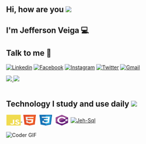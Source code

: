## Hi, how are you <img src="https://user-images.githubusercontent.com/42378118/110234147-e3259600-7f4e-11eb-95be-0c4047144dea.gif" width="30">
## I'm Jefferson Veiga 💻


## Talk to me 📱

[![Linkedin](https://img.shields.io/badge/LinkedIn-0077B5?style=for-the-badge&logo=linkedin&logoColor=white)](https://www.linkedin.com/in/jefferson-veiga-4927aa163/)
[![Facebook](https://img.shields.io/badge/Facebook-1877F2?style=for-the-badge&logo=facebook&logoColor=white)](https://web.facebook.com/jefferson.dossantosveiga)
[![Instagram](https://img.shields.io/badge/Instagram-E4405F?style=for-the-badge&logo=instagram&logoColor=white)](https://www.instagram.com/gelveiga/)
[![Twitter](https://img.shields.io/badge/Twitter-1DA1F2?style=for-the-badge&logo=twitter&logoColor=white)](https://twitter.com/JeffVeiga1903)
[![Gmail](https://img.shields.io/badge/Gmail-D14836?style=for-the-badge&logo=gmail&logoColor=white)](mailto:jeffersondossantosveiga@gmail.com)

<div>
  <a href="https://github.com/jehveiga">
  <img height="180em" src="https://github-readme-stats.vercel.app/api?username=jehveiga&show_icons=true&theme=tokyonight">
  <img height="180em" src="https://github-readme-stats.vercel.app/api/top-langs/?username=jehveiga&layout=compact&lang_count=16&theme=tokyonight">
  </a>
</div>

<br/>

<h2>Technology I study and use daily
  <img src="https://media0.giphy.com/media/gcOg6zLJc0hN6YZ2i4/giphy.gif?cid=ecf05e47802sgiy2w5q0ybug4ncwjadownwtcb7fwitn62jz&rid=giphy.gif&ct=s" width= 40px>
</h2>

<div>
  <a href="https://www.w3schools.com/js/default.asp" target="blank"><img align="center" alt="Jeh-Js" height="30" width="40"             src="https://raw.githubusercontent.com/devicons/devicon/master/icons/javascript/javascript-plain.svg"> </a> 
  <a href="https://www.w3schools.com/html/default.asp" target="_blank"><img align="center" alt="Jeh-HTML" height="30" width="40" src="https://raw.githubusercontent.com/devicons/devicon/master/icons/html5/html5-original.svg"></a>
  <a href="https://www.w3schools.com/css/default.asp" target="_blank"><img align="center" alt="Jeh-CSS" height="30" width="40" src="https://raw.githubusercontent.com/devicons/devicon/master/icons/css3/css3-original.svg"></a>
  <a href="https://www.w3schools.com/cs/index.php" target="_blank"><img align="center" alt="Jeh-Csharp" height="30" width="40" src="https://raw.githubusercontent.com/devicons/devicon/master/icons/csharp/csharp-original.svg"></a>
    <a href="https://www.w3schools.com/sql/default.asp" target="_blank"><img align="center" alt="Jeh-Sql" height="30" width="40" src="https://cdn.jsdelivr.net/gh/devicons/devicon/icons/microsoftsqlserver/microsoftsqlserver-plain-wordmark.svg"></a>
</div>
<br/>
  <img src="https://media.giphy.com/media/SWoSkN6DxTszqIKEqv/giphy.gif" alt="Coder GIF" width="500">
